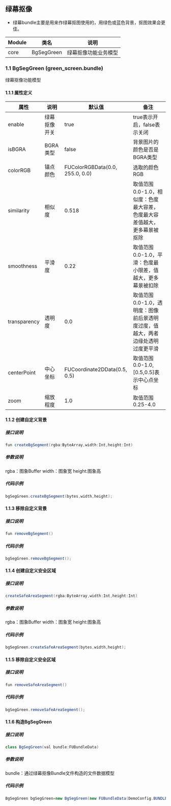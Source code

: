 ## 绿幕抠像

- 绿幕bundle主要是用来作绿幕抠图使用的，用绿色或蓝色背景，抠图效果会更佳。

| Module | 类名         | 说明         |
|--------|------------|------------|
| core   | BgSegGreen | 绿幕抠像功能业务模型 |

### 1.1 BgSegGreen (green_screen.bundle)

绿幕抠像功能模型

#### 1.1.1 属性定义

| 属性           | 说明     | 默认值                             | 备注                                          |
|--------------|--------|---------------------------------|---------------------------------------------|
| enable       | 绿幕抠像开关 | true                            | true表示开启，false表示关闭                          |
| isBGRA       | BGRA类型 | false                           | 背景图片的颜色是否是BGRA类型                            |
| colorRGB     | 锚点颜色   | FUColorRGBData(0.0, 255.0, 0.0) | 选取的颜色RGB                                    |
| similarity   | 相似度    | 0.518                           | 取值范围0.0-1.0，相似度：色度最大容差，色度最大容差值越大，更多幕景被抠除    |
| smoothness   | 平滑度    | 0.22                            | 取值范围0.0-1.0，平滑：色度最小限差，值越大，更多幕景被扣除           |
| transparency | 透明度    | 0.0                             | 取值范围0.0-1.0，透明度：图像前后景透明度过度，值越大，两者边缘处透明过度更平滑 |
| centerPoint  | 中心坐标   | FUCoordinate2DData(0.5, 0.5)    | 取值范围0.0-1.0, [0.5,0.5]表示中心点坐标               |
| zoom         | 缩放程度   | 1.0                             | 取值范围0.25-4.0                                |

#### 1.1.2 创建自定义背景

##### 接口说明

```java
fun createBgSegment(rgba:ByteArray,width:Int,height:Int)
```

##### 参数说明

rgba：图象Buffer
width：图象宽
height:图象高

##### 代码示例

```java
bgSegGreen.createBgSegment(bytes,width,height);
```

#### 1.1.3  移除自定义背景

##### 接口说明

```java
fun removeBgSegment()
```

##### 代码示例

```java
bgSegGreen.removeBgSegment();
```

#### 1.1.4 创建自定义安全区域

##### 接口说明

```java
createSafeAreaSegment(rgba:ByteArray,width:Int,height:Int)
```

##### 参数说明

rgba：图象Buffer
width：图象宽
height:图象高

##### 代码示例

```java
bgSegGreen.createSafeAreaSegment(bytes,width,height);
```

#### 1.1.5  移除自定义安全区域

##### 接口说明

```java
fun removeSafeAreaSegment()
```

##### 代码示例

```java
bgSegGreen.removeSafeAreaSegment();
```

#### 1.1.6 构造BgSegGreen

##### 接口说明

```java
class BgSegGreen(val bundle:FUBundleData)
```

##### 参数说明

bundle：通过绿幕抠像Bundle文件构造的文件数据模型

##### 代码示例

```java
BgSegGreen bgSegGreen=new BgSegGreen(new FUBundleData(DemoConfig.BUNDLE_BG_SEG_GREEN));
```

